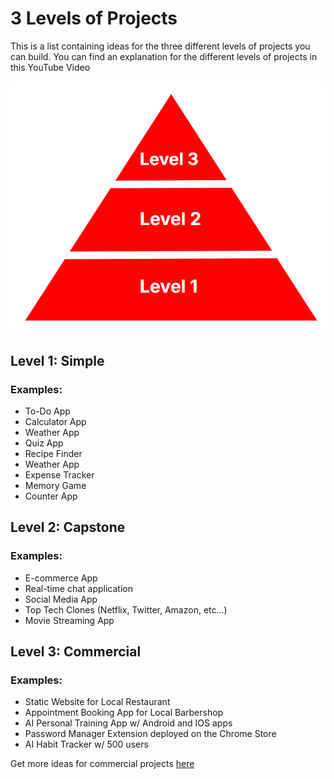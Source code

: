 # 3 Levels of Projects

This is a list containing ideas for the three different levels of projects you can build. You can find an explanation for the different levels of projects in this YouTube Video

![Three levels of projects pyramid](three-levels-pyramid.png)

## Level 1: Simple

### Examples:
- To-Do App
- Calculator App
- Weather App
- Quiz App
- Recipe Finder
- Weather App
- Expense Tracker
- Memory Game
- Counter App

## Level 2: Capstone

### Examples:
- E-commerce App
- Real-time chat application
- Social Media App
- Top Tech Clones (Netflix, Twitter, Amazon, etc...)
- Movie Streaming App

## Level 3: Commercial

### Examples:
- Static Website for Local Restaurant
- Appointment Booking App for Local Barbershop
- AI Personal Training App w/ Android and IOS apps
- Password Manager Extension deployed on the Chrome Store
- AI Habit Tracker w/ 500 users

Get more ideas for commercial projects [here]("https://producthunt.com") 
